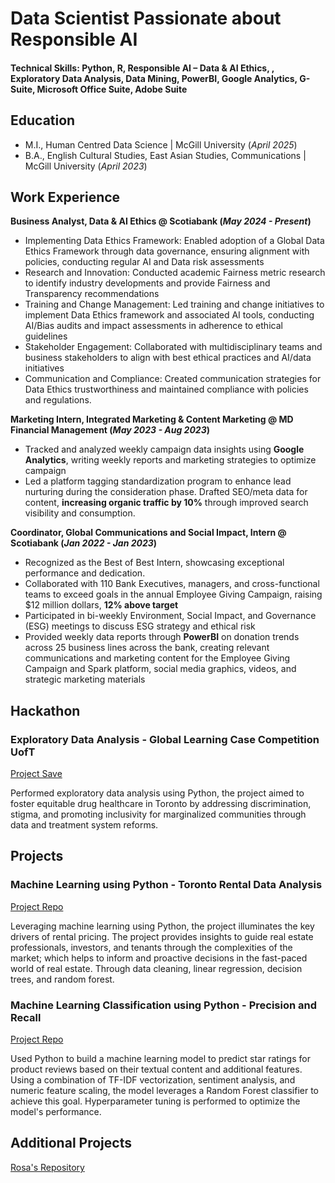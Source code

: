 # Data Scientist Passionate about Responsible AI

#### Technical Skills: Python, R, Responsible AI – Data & AI Ethics, , Exploratory Data Analysis, Data Mining, PowerBI, Google Analytics, G-Suite, Microsoft Office Suite, Adobe Suite


## Education
- M.I., Human Centred Data Science	| McGill University (_April 2025_)	 			        		
- B.A., English Cultural Studies, East Asian Studies, Communications | McGill University (_April 2023_)

## Work Experience
**Business Analyst, Data & AI Ethics @ Scotiabank (_May 2024 - Present_)**
- Implementing Data Ethics Framework: Enabled adoption of a Global Data Ethics Framework through data governance, ensuring alignment with policies, conducting regular AI and Data risk assessments
-	Research and Innovation: Conducted academic Fairness metric research to identify industry developments and provide Fairness and Transparency recommendations
-	Training and Change Management: Led training and change initiatives to implement Data Ethics framework and associated AI tools, conducting AI/Bias audits and impact assessments in adherence to ethical guidelines
-	Stakeholder Engagement: Collaborated with multidisciplinary teams and business stakeholders to align with best ethical practices and AI/data initiatives
-	Communication and Compliance: Created communication strategies for Data Ethics trustworthiness and maintained compliance with policies and regulations.

**Marketing Intern, Integrated Marketing & Content Marketing @ MD Financial Management (_May 2023 - Aug 2023_)**
- Tracked and analyzed weekly campaign data insights using **Google Analytics**, writing weekly reports and marketing strategies to optimize campaign
-	Led a platform tagging standardization program to enhance lead nurturing during the consideration phase. Drafted SEO/meta data for content, **increasing organic traffic by 10%** through improved search visibility and consumption.

**Coordinator, Global Communications and Social Impact, Intern @ Scotiabank (_Jan 2022 - Jan 2023_)**
-	Recognized as the Best of Best Intern, showcasing exceptional performance and dedication.
-	Collaborated with 110 Bank Executives, managers, and cross-functional teams to exceed goals in the annual Employee Giving Campaign, raising $12 million dollars, **12% above target**
-	Participated in bi-weekly Environment, Social Impact, and Governance (ESG) meetings to discuss ESG strategy and ethical risk
-	Provided weekly data reports through **PowerBI** on donation trends across 25 business lines across the bank, creating relevant communications and marketing content for the Employee Giving Campaign and Spark platform, social media graphics, videos, and strategic marketing materials


## Hackathon
### Exploratory Data Analysis - Global Learning Case Competition UofT
[Project Save](https://docs.google.com/presentation/d/1gpXpUhPct9ZglXfXevrIga8sKQ17lC7pZH6qmq2e1u0/edit)

Performed exploratory data analysis using Python, the project aimed to foster equitable drug healthcare in Toronto by addressing discrimination, stigma, and promoting inclusivity for marginalized communities through data and treatment system reforms.


## Projects
### Machine Learning using Python - Toronto Rental Data Analysis 
[Project Repo](https://github.com/rosaseolee/portfolio/tree/main/ML_KIJIJI)

Leveraging machine learning using Python, the project illuminates the key drivers of rental pricing. The project provides insights to guide real estate professionals, investors, and tenants through the complexities of the market; which helps to inform and proactive decisions in the fast-paced world of real estate. Through data cleaning, linear regression, decision trees, and random forest. 

### Machine Learning Classification using Python - Precision and Recall
[Project Repo](https://github.com/rosaseolee/portfolio/tree/main/Classification_Python)

Used Python to build a machine learning model to predict star ratings for product reviews based on their textual content and additional features. Using a combination of TF-IDF vectorization, sentiment analysis, and numeric feature scaling, the model leverages a Random Forest classifier to achieve this goal. Hyperparameter tuning is performed to optimize the model's performance.


## Additional Projects
[Rosa's Repository](https://github.com/rosaseolee/portfolio)
